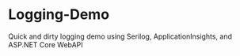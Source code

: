 # Logging-Demo
Quick and dirty logging demo using Serilog, ApplicationInsights, and ASP.NET Core WebAPI
